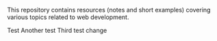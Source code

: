 This repository contains resources (notes and short examples) covering various topics related to web development.

Test
Another test
Third test change